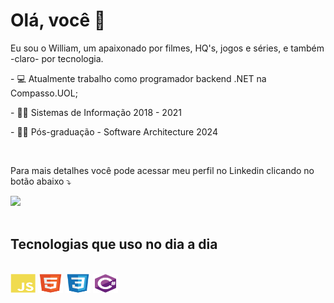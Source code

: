 ### <h1>Olá, você 👋</h1>

<p>Eu sou o William, um apaixonado por filmes, HQ's, jogos e séries, e também -claro- por tecnologia.</p>
<p>- 💻 Atualmente trabalho como programador backend .NET na Compasso.UOL; </p>
<p>- 👨‍🎓 Sistemas de Informação 2018 - 2021 </p>
<p>- 👨‍🎓 Pós-graduação - Software Architecture 2024 </p>
<br/>
<p>Para mais detalhes você pode acessar meu perfil no Linkedin clicando no botão abaixo ⤵️</p>
 
<div> 
  <a href="https://www.linkedin.com/in/williamarques/" target="_blank"><img src="https://img.shields.io/badge/-LinkedIn-%230077B5?style=for-the-badge&logo=linkedin&logoColor=white"></a> 
</div>
<br/>

## <h2>Tecnologias que uso no dia a dia</h2>
<div style="display: inline_block"><br>
  <img align="center" alt="Rafa-Js" height="30" width="40" src="https://raw.githubusercontent.com/devicons/devicon/master/icons/javascript/javascript-plain.svg"> 
  <img align="center" height="30" width="40" src="https://raw.githubusercontent.com/devicons/devicon/master/icons/html5/html5-original.svg">
  <img align="center" height="30" width="40" src="https://raw.githubusercontent.com/devicons/devicon/master/icons/css3/css3-original.svg">  
  <img align="center" height="30" width="40" src="https://raw.githubusercontent.com/devicons/devicon/master/icons/csharp/csharp-original.svg">  
</div>
  
  ##
